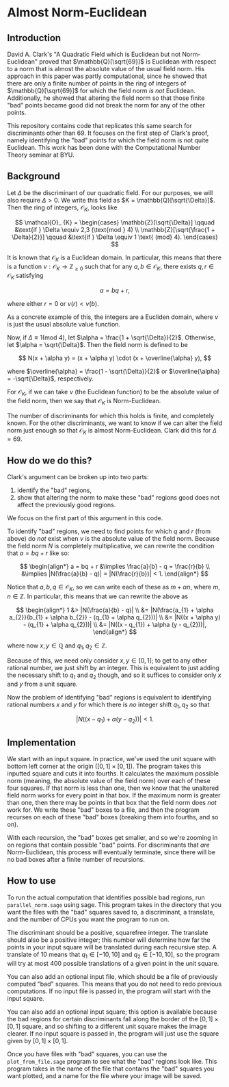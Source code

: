 # Almost Norm-Euclidean

## Introduction

David A. Clark's "A Quadratic Field which is Euclidean but not Norm-Euclidean" proved that $\mathbb{Q}[\sqrt{69}]$ is Euclidean with respect to a norm that is almost the absolute value of the usual field norm. His approach in this paper was partly computational, since he showed that there are only a finite number of points in the ring of integers of $\mathbb{Q}[\sqrt{69}]$ for which the field norm _is not_ Euclidean. Additionally, he showed that altering the field norm so that those finite "bad" points became good did not break the norm for any of the other points. 

This repository contains code that replicates this same search for discriminants other than 69. It focuses on the first step of Clark's proof, namely identifying the "bad" points for which the field norm is not quite Euclidean. This work has been done with the Computational Number Theory seminar at BYU.

## Background

Let $\Delta$ be the discriminant of our quadratic field. For our purposes, we will also require $\Delta > 0$. We write this field as $K = \mathbb{Q}[\sqrt{\Delta}]$. Then the ring of integers, $\mathcal{O}_ {K}$, looks like

$$
    \mathcal{O}_ {K} = 
    \begin{cases}
        \mathbb{Z}[\sqrt{\Delta}] \qquad &\text{if } \Delta \equiv 2,3 (\text{mod } 4) \\
        \mathbb{Z}[\sqrt{\frac{1 + \Delta}{2}}] \qquad &\text{if } \Delta \equiv 1 \text{ (mod} 4).
    \end{cases}
$$

It is known that $\mathcal{O}_ {K}$ is a Euclidean domain. In particular, this means that there is a function $\nu : \mathcal{O}_ {K} \to \mathbb{Z}_ {\geq 0}$ such that for any $a, b \in \mathcal{O}_ {K}$, there exists $q, r \in \mathcal{O}_ {K}$ satisfying

$$
    a = bq + r,
$$

where either $r = 0$ or $\nu(r) < \nu(b)$.

As a concrete example of this, the integers are a Eucliden domain, where $\nu$ is just the usual absolute value function.

Now, if $\Delta \equiv 1 (\text{mod } 4)$, let $\alpha = \frac{1 + \sqrt{\Delta}}{2}$. Otherwise, let $\alpha = \sqrt{\Delta}$. Then the field norm is defined to be

$$
    N(x + \alpha y) = (x + \alpha y) \cdot (x + \overline{\alpha} y),
$$

where $\overline{\alpha} = \frac{1 - \sqrt{\Delta}}{2}$ or $\overline{\alpha} = -\sqrt{\Delta}$, respectively.

For $\mathcal{O}_ {K}$, if we can take $\nu$ (the Euclidean function) to be the absolute value of the field norm, then we say that $\mathcal{O}_ {K}$ is Norm-Euclidean.

The number of discriminants for which this holds is finite, and completely known. For the other discriminants, we want to know if we can alter the field norm just enough so that $\mathcal{O}_ {K}$ is almost Norm-Euclidean. Clark did this for $\Delta = 69$.


## How do we do this?

Clark's argument can be broken up into two parts:
1. identify the "bad" regions,
2. show that altering the norm to make these "bad" regions good does not affect the previously good regions.

We focus on the first part of this argument in this code.

To identify "bad" regions, we need to find points for which $q$ and $r$ (from above) do _not_ exist when $\nu$ is the absolute value of the field norm. Because the field norm $N$ is completely multiplicative, we can rewrite the condition that $a = bq + r$ like so:

$$
\begin{align*}
    a = bq + r &\implies \frac{a}{b} - q = \frac{r}{b} \\
    &\implies |N(\frac{a}{b} - q)| = |N(\frac{r}{b})| < 1.
\end{align*}
$$

Notice that $a,b,q \in \mathcal{O}_ {K}$, so we can write each of these as $m + \alpha n$, where $m, n \in \mathbb{Z}$. In particular, this means that we can rewrite the above as

$$
\begin{align*}
    1 &> |N(\frac{a}{b} - q)| \\
    &= |N(\frac{a_{1} + \alpha a_{2}}{b_{1} + \alpha b_{2}} - (q_{1} + \alpha q_{2}))| \\
    &= |N((x + \alpha y) - (q_{1} + \alpha q_{2}))| \\
    &= |N((x - q_{1}) + \alpha (y - q_{2}))|,
\end{align*}
$$

where now $x,y \in \mathbb{Q}$ and $q_{1}, q_{2} \in \mathbb{Z}$.

Because of this, we need only consider $x,y \in [0,1]$; to get to any other rational number, we just shift by an integer. This is equivalent to just adding the necessary shift to $q_{1}$ and $q_{2}$ though, and so it suffices to consider only $x$ and $y$ from a unit square.

Now the problem of identifying "bad" regions is equivalent to identifying rational numbers $x$ and $y$ for which there is _no_ integer shift $q_{1}, q_{2}$ so that

$$
    |N((x - q_{1}) + \alpha (y - q_{2}))| < 1.
$$

## Implementation

We start with an input square. In practice, we've used the unit square with bottom left corner at the origin $([0,1] \times [0, 1])$. The program takes this inputted square and cuts it into fourths. It calculates the maximum possible norm (meaning, the absolute value of the field norm) over each of these four squares. If that norm is less than one, then we know that the unaltered field norm works for every point in that box. If the maximum norm is greater than one, then there may be points in that box that the field norm does _not_ work for. We write these "bad" boxes to a file, and then the program recurses on each of these "bad" boxes (breaking them into fourths, and so on). 

With each recursion, the "bad" boxes get smaller, and so we're zooming in on regions that contain possible "bad" points. For discriminants that _are_ Norm-Euclidean, this process will eventually terminate, since there will be no bad boxes after a finite number of recursions. 

## How to use

To run the actual computation that identifies possible bad regions, run `parallel_norm.sage` using sage. This program takes in the directory that you want the files with the "bad" squares saved to, a discriminant, a translate, and the number of CPUs you want the program to run on. 

The discriminant should be a positive, squarefree integer. The translate should also be a positive integer; this number will determine how far the points in your input square will be translated during each recursive step. A translate of 10 means that $q_ {1} \in [-10, 10]$ and $q_ {2} \in [-10, 10]$, so the program will try at most 400 possible translations of a given point in the unit square.

You can also add an optional input file, which should be a file of previously computed "bad" squares. This means that you do not need to redo previous computations. If no input file is passed in, the program will start with the input square.

You can also add an optional input square; this option is available because the bad regions for certain discriminants fall along the border of the $[0,1] \times [0,1]$ square, and so shifting to a different unit square makes the image clearer. If no input square is passed in, the program will just use the square given by $[0,1] \times [0,1]$.

Once you have files with "bad" squares, you can use the `plot_from_file.sage` program to see what the "bad" regions look like. This program takes in the name of the file that contains the "bad" squares you want plotted, and a name for the file where your image will be saved. 

<!--This code is written in Sagemath. It uses the packages matplotlib, json, numpy, os, argparse, multiprocessing, and warnings.-->
